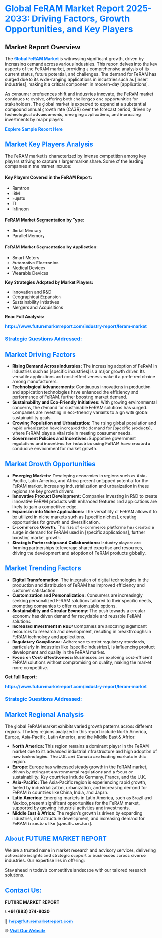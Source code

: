 <h1 style="color: #007BFF;">Global FeRAM Market Report 2025-2033: Driving Factors, Growth Opportunities, and Key Players</h1>

<section id="overview">
<h2>Market Report Overview</h2>
<p>The <a href="https://www.futuremarketreport.com/industry-report/feram-market" style="color: #007BFF; text-decoration: none;"><strong>Global FeRAM Market</strong></a> is witnessing significant growth, driven by increasing demand across various industries. This report delves into the key aspects of the FeRAM market, providing a comprehensive analysis of its current status, future potential, and challenges. The demand for FeRAM has surged due to its wide-ranging applications in industries such as [insert industries], making it a critical component in modern-day [applications].</p>
<p>As consumer preferences shift and industries innovate, the FeRAM market continues to evolve, offering both challenges and opportunities for stakeholders. The global market is expected to expand at a substantial compound annual growth rate (CAGR) over the forecast period, driven by technological advancements, emerging applications, and increasing investments by major players.</p>
</section>

<section id="overview">
<p><a href="https://www.futuremarketreport.com/request-sample/reportId=82292" style="color: #007BFF; text-decoration: none;"><strong>Explore Sample Report Here</strong></a></p>
</section>

<section id="key-players">
<h2 style="color: #007BFF;">Market Key Players Analysis</h2>
<p>The FeRAM market is characterized by intense competition among key players striving to capture a larger market share. Some of the leading companies in the market include:</p>
<h4>Key Players Covered in the FeRAM Report:</h4>
<ul><li>Ramtron</li><li>IBM</li><li>Fujistu</li><li>TI</li><li>Infineon</li></ul>
<h4>FeRAM Market Segmentation by Type:</h4>
<ul><li>Serial Memory</li><li>Parallel Memory</li></ul>

<h4>FeRAM Market Segmentation by Application:</h4>
<ul><li>Smart Meters</li><li>Automotive Electronics</li><li>Medical Devices</li><li>Wearable Devices</li></ul>
<p><strong>Key Strategies Adopted by Market Players:</strong></p>
<ul>
<li>Innovation and R&D</li>
<li>Geographical Expansion</li>
<li>Sustainability Initiatives</li>
<li>Mergers and Acquisitions</li>
</ul>
</section>

<section>
<p><strong>Read Full Analysis: </strong></p><a href="https://www.futuremarketreport.com/industry-report/feram-market" style="color: #007BFF; text-decoration: none;"><strong>https://www.futuremarketreport.com/industry-report/feram-market</strong></a>
<h3 style="color: #007BFF;">Strategic Questions Addressed:</h3>
</section>

<section id="driving-factors">
<h2 style="color: #007BFF;">Market Driving Factors</h2>
<ul>
<li><strong>Rising Demand Across Industries:</strong> The increasing adoption of FeRAM in industries such as [specific industries] is a major growth driver. Its versatile applications and cost-effectiveness make it a preferred choice among manufacturers.</li>
<li><strong>Technological Advancements:</strong> Continuous innovations in production and application technologies have enhanced the efficiency and performance of FeRAM, further boosting market demand.</li>
<li><strong>Sustainability and Eco-Friendly Initiatives:</strong> With growing environmental concerns, the demand for sustainable FeRAM solutions has surged. Companies are investing in eco-friendly variants to align with global sustainability goals.</li>
<li><strong>Growing Population and Urbanization:</strong> The rising global population and rapid urbanization have increased the demand for [specific products], where FeRAM plays a vital role in meeting consumer needs.</li>
<li><strong>Government Policies and Incentives:</strong> Supportive government regulations and incentives for industries using FeRAM have created a conducive environment for market growth.</li>
</ul>
</section>

<section id="growth-opportunities">
<h2 style="color: #007BFF;">Market Growth Opportunities</h2>
<ul>
<li><strong>Emerging Markets:</strong> Developing economies in regions such as Asia-Pacific, Latin America, and Africa present untapped potential for the FeRAM market. Increasing industrialization and urbanization in these regions are key growth drivers.</li>
<li><strong>Innovative Product Development:</strong> Companies investing in R&D to create innovative FeRAM products with enhanced features and applications are likely to gain a competitive edge.</li>
<li><strong>Expansion into Niche Applications:</strong> The versatility of FeRAM allows it to be utilized in niche markets such as [specific niches], creating opportunities for growth and diversification.</li>
<li><strong>E-commerce Growth:</strong> The rise of e-commerce platforms has created a surge in demand for FeRAM used in [specific applications], further boosting market growth.</li>
<li><strong>Strategic Partnerships and Collaborations:</strong> Industry players are forming partnerships to leverage shared expertise and resources, driving the development and adoption of FeRAM products globally.</li>
</ul>
</section>

<section id="trending-factors">
<h2 style="color: #007BFF;">Market Trending Factors</h2>
<ul>
<li><strong>Digital Transformation:</strong> The integration of digital technologies in the production and distribution of FeRAM has improved efficiency and customer satisfaction.</li>
<li><strong>Customization and Personalization:</strong> Consumers are increasingly seeking personalized FeRAM solutions tailored to their specific needs, prompting companies to offer customizable options.</li>
<li><strong>Sustainability and Circular Economy:</strong> The push towards a circular economy has driven demand for recyclable and reusable FeRAM solutions.</li>
<li><strong>Increased Investment in R&D:</strong> Companies are allocating significant resources to research and development, resulting in breakthroughs in FeRAM technology and applications.</li>
<li><strong>Regulatory Compliance:</strong> Adherence to strict regulatory standards, particularly in industries like [specific industries], is influencing product development and quality in the FeRAM market.</li>
<li><strong>Focus on Cost-Effectiveness:</strong> Businesses are exploring cost-efficient FeRAM solutions without compromising on quality, making the market more competitive.</li>
</ul>
</section>

<section>
<p><strong>Get Full Report: </strong></p><a href="https://www.futuremarketreport.com/industry-report/feram-market" style="color: #007BFF; text-decoration: none;"><strong>https://www.futuremarketreport.com/industry-report/feram-market</strong></a>
<h3 style="color: #007BFF;">Strategic Questions Addressed:</h3>
</section>


<section id="regional-analysis">
<h2 style="color: #007BFF;">Market Regional Analysis</h2>
<p>The global FeRAM market exhibits varied growth patterns across different regions. The key regions analyzed in this report include North America, Europe, Asia-Pacific, Latin America, and the Middle East & Africa:</p>
<ul>
<li><strong>North America:</strong> This region remains a dominant player in the FeRAM market due to its advanced industrial infrastructure and high adoption of new technologies. The U.S. and Canada are leading markets in this region.</li>
<li><strong>Europe:</strong> Europe has witnessed steady growth in the FeRAM market, driven by stringent environmental regulations and a focus on sustainability. Key countries include Germany, France, and the U.K.</li>
<li><strong>Asia-Pacific:</strong> The Asia-Pacific region is experiencing rapid growth, fueled by industrialization, urbanization, and increasing demand for FeRAM in countries like China, India, and Japan.</li>
<li><strong>Latin America:</strong> Emerging markets in Latin America, such as Brazil and Mexico, present significant opportunities for the FeRAM market, supported by growing industrial activities and investments.</li>
<li><strong>Middle East & Africa:</strong> The region’s growth is driven by expanding industries, infrastructure development, and increasing demand for FeRAM in sectors like [specific sectors].</li>
</ul>
</section>

<footer>
<h2 style="color: #007BFF;">About FUTURE MARKET REPORT</h2>
<p>We are a trusted name in market research and advisory services, delivering actionable insights and strategic support to businesses across diverse industries. Our expertise lies in offering:</p>

<p>Stay ahead in today’s competitive landscape with our tailored research solutions.</p>

<h2 style="color: #007BFF;">Contact Us:</h2>
<p><strong>FUTURE MARKET REPORT</strong></p>
<p>📞 <strong>+91 (883) 074-8030</strong></p>
<p>📧 <strong><a href="mailto:help@futuremarketreport.com" style="color: #007BFF;">help@futuremarketreport.com</a></strong></p>
<p>🌐 <strong><a href="https://www.futuremarketreport.com/" style="color: #007BFF;">Visit Our Website</a></strong></p>
</footer>